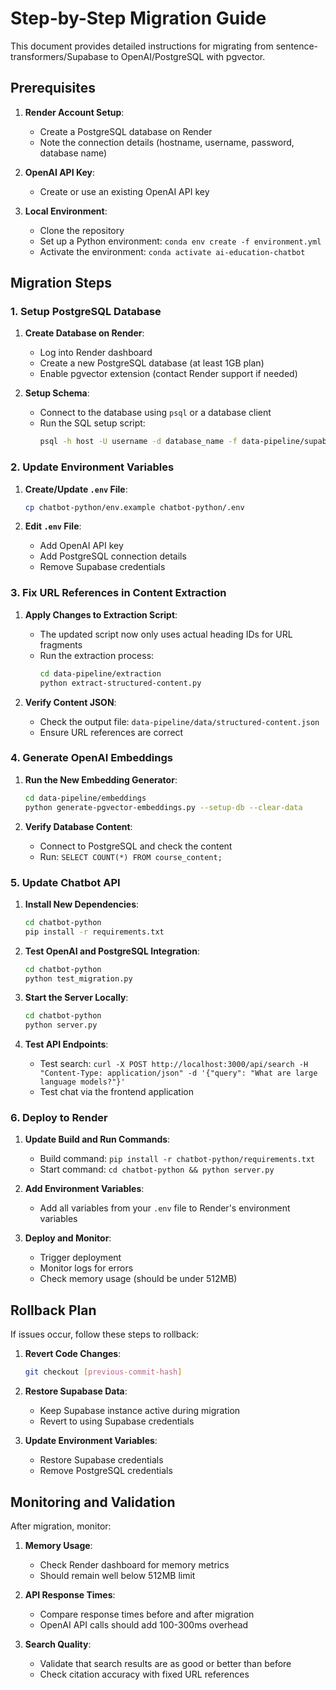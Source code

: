 # Step-by-Step Migration Guide

This document provides detailed instructions for migrating from sentence-transformers/Supabase to OpenAI/PostgreSQL with pgvector.

## Prerequisites

1. **Render Account Setup**:
   - Create a PostgreSQL database on Render
   - Note the connection details (hostname, username, password, database name)

2. **OpenAI API Key**: 
   - Create or use an existing OpenAI API key

3. **Local Environment**:
   - Clone the repository
   - Set up a Python environment: `conda env create -f environment.yml`
   - Activate the environment: `conda activate ai-education-chatbot`

## Migration Steps

### 1. Setup PostgreSQL Database

1. **Create Database on Render**:
   - Log into Render dashboard
   - Create a new PostgreSQL database (at least 1GB plan)
   - Enable pgvector extension (contact Render support if needed)

2. **Setup Schema**:
   - Connect to the database using `psql` or a database client
   - Run the SQL setup script:
     ```bash
     psql -h host -U username -d database_name -f data-pipeline/supabase/setup-postgres.sql
     ```

### 2. Update Environment Variables

1. **Create/Update `.env` File**:
   ```bash
   cp chatbot-python/env.example chatbot-python/.env
   ```

2. **Edit `.env` File**:
   - Add OpenAI API key
   - Add PostgreSQL connection details
   - Remove Supabase credentials

### 3. Fix URL References in Content Extraction

1. **Apply Changes to Extraction Script**:
   - The updated script now only uses actual heading IDs for URL fragments
   - Run the extraction process:
     ```bash
     cd data-pipeline/extraction
     python extract-structured-content.py
     ```

2. **Verify Content JSON**:
   - Check the output file: `data-pipeline/data/structured-content.json`
   - Ensure URL references are correct

### 4. Generate OpenAI Embeddings

1. **Run the New Embedding Generator**:
   ```bash
   cd data-pipeline/embeddings
   python generate-pgvector-embeddings.py --setup-db --clear-data
   ```

2. **Verify Database Content**:
   - Connect to PostgreSQL and check the content
   - Run: `SELECT COUNT(*) FROM course_content;`

### 5. Update Chatbot API

1. **Install New Dependencies**:
   ```bash
   cd chatbot-python
   pip install -r requirements.txt
   ```

2. **Test OpenAI and PostgreSQL Integration**:
   ```bash
   cd chatbot-python
   python test_migration.py
   ```

3. **Start the Server Locally**:
   ```bash
   cd chatbot-python
   python server.py
   ```

4. **Test API Endpoints**:
   - Test search: `curl -X POST http://localhost:3000/api/search -H "Content-Type: application/json" -d '{"query": "What are large language models?"}'`
   - Test chat via the frontend application

### 6. Deploy to Render

1. **Update Build and Run Commands**:
   - Build command: `pip install -r chatbot-python/requirements.txt`
   - Start command: `cd chatbot-python && python server.py`

2. **Add Environment Variables**:
   - Add all variables from your `.env` file to Render's environment variables

3. **Deploy and Monitor**:
   - Trigger deployment
   - Monitor logs for errors
   - Check memory usage (should be under 512MB)

## Rollback Plan

If issues occur, follow these steps to rollback:

1. **Revert Code Changes**:
   ```bash
   git checkout [previous-commit-hash]
   ```

2. **Restore Supabase Data**:
   - Keep Supabase instance active during migration
   - Revert to using Supabase credentials

3. **Update Environment Variables**:
   - Restore Supabase credentials
   - Remove PostgreSQL credentials

## Monitoring and Validation

After migration, monitor:

1. **Memory Usage**:
   - Check Render dashboard for memory metrics
   - Should remain well below 512MB limit

2. **API Response Times**:
   - Compare response times before and after migration
   - OpenAI API calls should add 100-300ms overhead

3. **Search Quality**:
   - Validate that search results are as good or better than before
   - Check citation accuracy with fixed URL references 